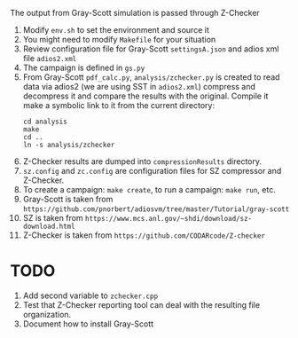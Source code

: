 The output from Gray-Scott simulation is passed through Z-Checker

1. Modify `env.sh` to set the environment and source it
2. You might need to modify `Makefile` for your situation
3. Review configuration file for Gray-Scott `settingsA.json` and adios xml file `adios2.xml`
4. The campaign is defined in `gs.py`
5. From Gray-Scott `pdf_calc.py`, `analysis/zchecker.py` is created to read data via adios2 (we are using SST in `adios2.xml`)
   compress and decompress it and compare the results with the original. Compile it make a symbolic link to it from the current
   directory:
   ```
   cd analysis
   make
   cd ..
   ln -s analysis/zchecker
   ```
6. Z-Checker results are dumped into `compressionResults`
   directory.
7. `sz.config` and `zc.config` are configuration files for SZ compressor and Z-Checker.
8. To create a campaign: `make create`, to run a campaign: `make run`, etc.
9. Gray-Scott is taken from `https://github.com/pnorbert/adiosvm/tree/master/Tutorial/gray-scott`
10. SZ is taken from `https://www.mcs.anl.gov/~shdi/download/sz-download.html`
11. Z-Checker is taken from `https://github.com/CODARcode/Z-checker`


# TODO

1. Add second variable to `zchecker.cpp`
2. Test that Z-Checker reporting tool can deal with the resulting file organization.
3. Document how to install Gray-Scott
